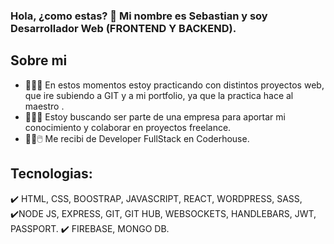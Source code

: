 ### Hola, ¿como estas? 👋 Mi nombre es Sebastian y soy Desarrollador Web (FRONTEND Y BACKEND).

## Sobre mi
- 💪​💪​💪 En estos momentos estoy practicando con distintos proyectos web, que ire subiendo a GIT y a mi portfolio, ya que la practica hace al maestro ​.
- 👯👯👯 Estoy buscando ser parte de una empresa para aportar mi conocimiento y colaborar en proyectos freelance.
- ​🧑‍💻​🖱️​  Me recibi de Developer FullStack en Coderhouse.

## Tecnologias:
  ✔️ HTML, CSS, BOOSTRAP, JAVASCRIPT, REACT, WORDPRESS, SASS, 
  ✔️NODE JS, EXPRESS, GIT, GIT HUB, WEBSOCKETS, HANDLEBARS, JWT, PASSPORT.
  ✔️ FIREBASE, MONGO DB.

